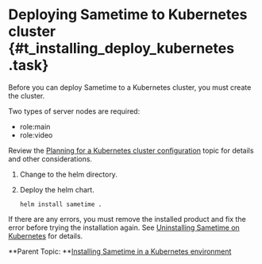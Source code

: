# Deploying Sametime to Kubernetes cluster {#t_installing_deploy_kubernetes .task}

Before you can deploy Sametime to a Kubernetes cluster, you must create the cluster.

Two types of server nodes are required:

-   role:main
-   role:video

Review the [Planning for a Kubernetes cluster configuration](c_planning_kubernetes_cluster.md) topic for details and other considerations.

1.  Change to the helm directory.

2.  Deploy the helm chart.

    ```
    helm install sametime .
    ```


If there are any errors, you must remove the installed product and fix the error before trying the installation again. See [Uninstalling Sametime on Kubernetes](t_uninstall_k8.md) for details.

**Parent Topic: **[Installing Sametime in a Kubernetes environment](installation_sametime_kubernetes.md)

